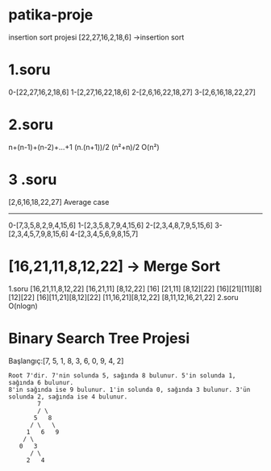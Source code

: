 # patika-proje
insertion sort projesi
[22,27,16,2,18,6] →insertion sort
# 1.soru
0-[22,27,16,2,18,6]
1-[2,27,16,22,18,6]
2-[2,6,16,22,18,27]
3-[2,6,16,18,22,27]
# 2.soru
n+(n-1)+(n-2)+…+1
(n.(n+1))/2
(n²+n)/2
O(n²)
# 3 .soru
[2,6,16,18,22,27] Average case
_____________________________
0-[7,3,5,8,2,9,4,15,6]
1-[2,3,5,8,7,9,4,15,6]
2-[2,3,4,8,7,9,5,15,6]
3-[2,3,4,5,7,9,8,15,6]
4-[2,3,4,5,6,9,8,15,7]
# # 
# [16,21,11,8,12,22] -> Merge Sort
1.soru
[16,21,11,8,12,22]
[16,21,11] [8,12,22]
[16] [21,11] [8,12][22]
[16][21][11][8][12][22]
[16][11,21][8,12][22]
[11,16,21][8,12,22]
[8,11,12,16,21,22]
2.soru
O(nlogn)

# Binary Search Tree Projesi
Başlangıç:[7, 5, 1, 8, 3, 6, 0, 9, 4, 2]

```
Root 7'dir. 7'nin solunda 5, sağında 8 bulunur. 5'in solunda 1, sağında 6 bulunur.
8'in sağında ise 9 bulunur. 1'in solunda 0, sağında 3 bulunur. 3'ün solunda 2, sağında ise 4 bulunur.
        7
        / \
       5   8
      / \   \
     1   6   9
    / \
   0   3
      / \
     2   4
```
